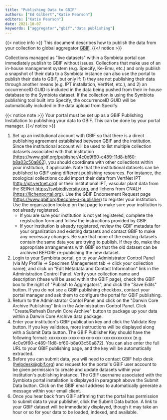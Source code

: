 ```yaml
---
title: "Publishing Data to GBIF"
authors: ["Ed Gilbert","Katie Pearson"]
editors: ["Katie Pearson"]
date: 2021-10-07
keywords: ["aggregator","gbif","data publishing"]
---
```


{{< notice info >}}
  This document describes how to publish the data from your collection to global aggregator [GBIF](https://www.gbif.org).
{{</ notice >}}

Collections managed as "live datasets" within a Symbiota portal can immediately publish to GBIF without issues. Collections that make use of an in-house management system (e.g. Specify, Ke-Emu, etc.) and only publish a snapshot of their data to a Symbiota instance can also use the portal to publish their data to GBIF, but only if: 1) they are not publishing their data through another means (e.g. IPT installation, VertNet, etc.), and 2) an occurrenceID GUID is included in the data being pushed from their in-house database to the Symbiota dataset. If the collection is using the Symbiota publishing tool built into Specify, the occurrenceID GUID will be automatically included in the data upload from Specify. 

{{< notice note >}}
  Your portal must be set up as a GBIF Publishing Installation to publishing your data to GBIF. This can be done by your portal manager.
{{</ notice >}}

1. Set up an institutional account with GBIF so that there is a direct publishing agreement established between GBIF and the institution. Since the institutional account will be used to list multiple collection datasets associated with that institution (https://www.gbif.org/publisher/4c0e9f60-c489-11d8-bf60-b8a03c50a862), you should coordinate with other collections within your institution, if applicable. Note that the institutional datasets can be published to GBIF using different publishing resources. For instance, the zoological collections could import their data from VertNet IPT (http://ipt.vertnet.org) or their institutional IPT, vascular plant data from the SEINet https://swbiodiversity.org, and lichens from CNALH (https://lichenportal.org). Use the GBIF Endorsement Request page (https://www.gbif.org/become-a-publisher) to register your institution. Use the organization lookup on that page to make sure your institution is not already registered.
   * If you are sure your institution is not yet registered, complete the registration form and follow the instructions provided by GBIF. 
   * If your institution is already registered, review the GBIF metadata for your organization and existing datasets and contact GBIF to make any necessary changes. Be sure that none of the existing datasets contain the same data you are trying to publish. If they do, make the appropriate arrangements with GBIF so that the old dataset can be archived BEFORE re-publishing the new dataset.
2. Login to your Symbiota portal, go to your Administrator Control Panel (via My Profile => Specimen Management tab => click your collection name), and click on "Edit Metadata and Contact Information" link in the Administration Control Panel. Verify your collection name and description (these will be used within the GBIF page), check the GBIF box to the right of "Publish to Aggregators", and click the "Save Edits" button. If you do not see a GBIF publishing checkbox, contact your portal manager and ask them to configure the portal for GBIF publishing.  
3. Return to the Administrator Contol Panel and click on the "Darwin Core Archive Publishing" link in the Administration Control Panel. Click "Create/Refresh Darwin Core Archive" button to package up your data within a Darwin Core Archive data package. 
4. Enter your institution's GBIF publication key and click the Validate Key button. If you key validates, more instructions will be displayed along with a Submit Data button. The GBIF Publisher Key should have the following format: xxxxxxxx-xxxx-xxxx-xxxx-xxxxxxxxxxxx (e.g. 4c0e9f60-c489-11d8-bf60-b8a03c50a872). You can also enter the full URL to your GBIF publishing page, and the key will be automatically extracted. 
5. Before you can submit data, you will need to contact GBIF help desk (helpdesk@gbif.org) and request for the portal's GBIF user account to be given permission to create and update datasets within your institution's publishing instance. The GBIF username associated with the Symbiota portal installation is displayed in paragraph above the Submit Data button. Click on the GBIF email address to automatically generate a message within your email client.
6. Once you hear back from GBIF affirming that the portal has permission to submit data to your publisher, click the Submit Data button. A link to your GBIF dataset will be immediately displayed, though it may take an hour or so for your data to be loaded, indexed, and available.
